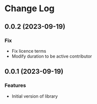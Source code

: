 # Change Log

## 0.0.2 (2023-09-19)

### Fix

- Fix licence terms
- Modify duration to be active contributor

## 0.0.1 (2023-09-19)

### Features

- Initial version of library
